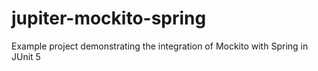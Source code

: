 # jupiter-mockito-spring
Example project demonstrating the integration of Mockito with Spring in JUnit 5

